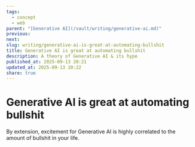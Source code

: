 ```yaml
---
tags:
  - concept
  - web
parent: "[Generative AI](/vault/writing/generative-ai.md)"
previous:
next:
slug: writing/generative-ai-is-great-at-automating-bullshit
title: Generative AI is great at automating bullshit
description: A theory of Generative AI & its hype
published_at: 2025-09-13 20:21
updated_at: 2025-09-13 20:22
share: true
---
```


# Generative AI is great at automating bullshit

By extension, excitement for Generative AI is highly correlated to the amount of bullshit in your life.
